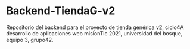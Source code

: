 # Backend-TiendaG-v2
Repositorio del backend para el proyecto de tienda genérica v2, ciclo4A desarrollo de aplicaciones web misionTic 2021, universidad del bosque, equipo 3, grupo42.
